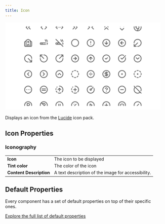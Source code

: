 ```yaml
---
title: Icon
---
```


![](/assets/icon.png)

Displays an icon from the <a href='https://composeicons.com/icon-libraries/lucide' target='_blank'>Lucide</a> icon pack.

## Icon Properties

### Iconography

|                         |                          |
|-------------------------|--------------------------|
| **Icon**                | The icon to be displayed |
| **Tint color**          | The color of the icon    |
| **Content Description** | A text description of the image for accessibility.  |

## Default Properties

Every component has a set of default properties on top of their specific ones.

[Explore the full list of default properties](/components/index)